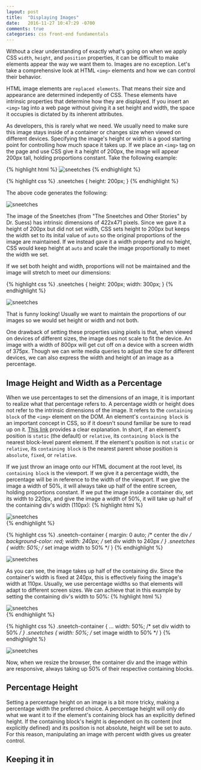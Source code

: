 ```yaml
---
layout: post
title:  "Displaying Images"
date:   2016-11-27 10:47:29 -0700
comments: true
categories: css front-end fundamentals
---
```


Without a clear understanding of exactly what's going on when we apply CSS `width`, `height`, and `position` properties, it can be difficult to make elements appear the way we want them to. Images are no exception. Let's take a comprehensive look at HTML `<img>` elements and how we can control their behavior.

HTML image elements are `replaced elements`. That means their size and appearance are determined indepently of CSS. These elements have intrinsic properties that determine how they are displayed. If you insert an `<img>` tag into a web page without giving it a set height and width, the space it occupies is dictated by its inherent attributes.

As developers, this is rarely what we need. We usually need to make sure this image stays inside of a container or changes size when viewed on different devices. Specifying the image's height or width is a good starting point for controlling how much space it takes up. If we place an `<img>` tag on the page and use CSS give it a height of 200px, the image will appear 200px tall, holding proportions constant. Take the following example:

{% highlight html %}
<img class="sneetches" src="/sneetches.jpg" alt="sneetches">
{% endhighlight %}

{% highlight css %}
.sneetches {
  height: 200px;
}
{% endhighlight %}

The above code generates the following:

<img class="sneetches-height" src="https://s3-us-west-1.amazonaws.com/jh-blog/sneetches.jpg" alt="sneetches">

The image of the Sneetches (from "The Sneetches and Other Stories" by Dr. Suess) has intrinsic dimensions of 422x471 pixels. Since we gave it a height of 200px but did not set width, CSS sets height to 200px but keeps the width set to its inital value of `auto` so the original proportions of the image are maintained. If we instead gave it a width property and no height, CSS would keep height at `auto` and scale the image proportionally to meet the width we set.

If we set both height and width, proportions will not be maintained and the image will stretch to meet our dimensions:

{% highlight css %}
.sneetches {
  height: 200px;
  width: 300px;
}
{% endhighlight %}

<img class="sneetches-both" src="https://s3-us-west-1.amazonaws.com/jh-blog/sneetches.jpg" alt="sneetches">

That is funny looking! Usually we want to maintain the proportions of our images so we would set height or width and not both.

One drawback of setting these properties using pixels is that, when viewed on devices of different sizes, the image does not scale to fit the device. An image with a width of 800px will get cut off on a device with a screen width of 375px. Though we can write media queries to adjust the size for different devices, we can also express the width and height of an image as a percentage.

## Image Height and Width as a Percentage

When we use percentages to set the dimensions of an image, it is important to realize what that percentage refers to. A percentage width or height does not refer to the intrinsic dimensions of the image. It refers to the `containing block` of the `<img>` element on the DOM. An element's `containing block` is an important concept in CSS, so if it doesn't sound familiar be sure to read up on it. [This link](http://reference.sitepoint.com/css/containingblock) provides a clear explanation. In short, if an element's position is `static` (the default) or `relative`, its `containing block` is the nearest block-level parent element. If the element's position is not `static` or `relative`, its `containing block` is the nearest parent whose position is `absolute`, `fixed`, or `relative`.

If we just throw an image onto our HTML document at the root level, its `containing block` is the viewport. If we give it a percentage width, the percentage will be in reference to the width of the viewport. If we give the image a width of 50%, it will always take up half of the entire screen, holding proportions constant. If we put the image inside a container div, set its width to 220px, and give the image a width of 50%, it will take up half of the containing div's width (110px):
{% highlight html %}
<div class="sneetch-container">
  <img class="sneetches" src="/sneetches.jpg" alt="sneetches">
</div>
{% endhighlight %}

{% highlight css %}
.sneetch-container {
  margin: 0 auto; /* center the div */
  background-color: red;
  width: 240px; /* set div width to 240px */
}
.sneetches {
  width: 50%; /* set image width to 50% */
}
{% endhighlight %}

<div class="sneetch-div-container">
  <img class="sneetches" src="https://s3-us-west-1.amazonaws.com/jh-blog/sneetches.jpg" alt="sneetches">
</div>

As you can see, the image takes up half of the containing div. Since the container's width is fixed at 240px, this is effectively fixing the image's width at 110px. Usually, we use percentage widths so that elements will adapt to different screen sizes. We can achieve that in this example by setting the containing div's width to 50%:
{% highlight html %}
<div class="sneetch-container">
  <img class="sneetches" src="/sneetches.jpg" alt="sneetches">
</div>
{% endhighlight %}

{% highlight css %}
.sneetch-container {
  ...
  width: 50%; /* set div width to 50% */
}
.sneetches {
  width: 50%; /* set image width to 50% */
}
{% endhighlight %}

<div class="sneetch-half-container">
  <img class="sneetches" src="https://s3-us-west-1.amazonaws.com/jh-blog/sneetches.jpg" alt="sneetches">
</div>

Now, when we resize the browser, the container div and the image within are responsive, always taking up 50% of their respective containing blocks.

## Percentage Height

Setting a percentage height on an image is a bit more tricky, making a percentage width the preferred choice. A percentage height will only do what we want it to if the element's containing block has an explicitly defined height. If the containing block's height is dependent on its content (not explicitly defined) and its position is not absolute, height will be set to auto. For this reason, manipulating an image with percent width gives us greater control.

## Keeping it in




